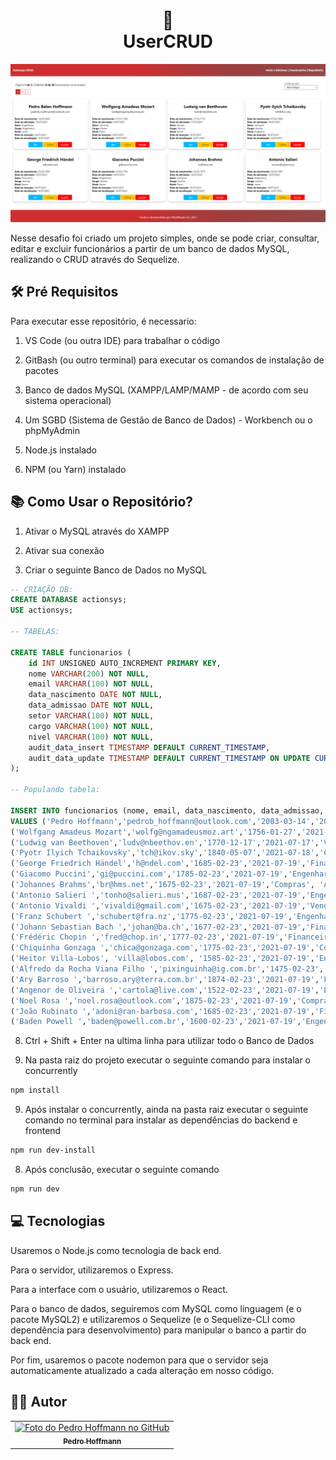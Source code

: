 <h1 align="center">
  🚀<br>UserCRUD
</h1>

![Screenshot](https://raw.githubusercontent.com/Pehoffmann/UserCRUD/main/backend/public/images/actionsysCRUD.png)

Nesse desafio foi criado um projeto simples, onde se pode
criar, consultar, editar e excluir funcionários a partir de um banco de
dados MySQL, realizando o CRUD através do
Sequelize.

## 🛠 Pré Requisitos

Para executar esse repositório, é necessario:

1. VS Code (ou outra IDE) para trabalhar o código

2. GitBash (ou outro terminal) para executar os comandos de instalação de pacotes

3. Banco de dados MySQL (XAMPP/LAMP/MAMP - de acordo com seu sistema operacional)

4. Um SGBD (Sistema de Gestão de Banco de Dados) - Workbench ou o phpMyAdmin

5. Node.js instalado 

6. NPM (ou Yarn) instalado 


## 📚 Como Usar o Repositório?

1. Ativar o MySQL através do XAMPP

2. Ativar sua conexão 

3. Criar o seguinte Banco de Dados no MySQL

```sql
-- CRIAÇÃO DB:
CREATE DATABASE actionsys;
USE actionsys;

-- TABELAS:

CREATE TABLE funcionarios (
	id INT UNSIGNED AUTO_INCREMENT PRIMARY KEY,
    nome VARCHAR(200) NOT NULL,
    email VARCHAR(100) NOT NULL,
    data_nascimento DATE NOT NULL,
    data_admissao DATE NOT NULL,
    setor VARCHAR(100) NOT NULL,
    cargo VARCHAR(100) NOT NULL,
    nivel VARCHAR(100) NOT NULL,
    audit_data_insert TIMESTAMP DEFAULT CURRENT_TIMESTAMP,
	audit_data_update TIMESTAMP DEFAULT CURRENT_TIMESTAMP ON UPDATE CURRENT_TIMESTAMP
);

-- Populando tabela:

INSERT INTO funcionarios (nome, email, data_nascimento, data_admissao, setor, cargo, nivel)
VALUES ('Pedro Hoffmann','pedrob_hoffmann@outlook.com','2003-03-14','2021-07-15','Engenharia', 'Engenheiro', 'Junior'),
('Wolfgang Amadeus Mozart','wolfg@ngamadeusmoz.art','1756-01-27','2021-07-16','Compras', 'Diretor', 'Pleno'),
('Ludwig van Beethoven','ludv@nbeethov.en','1770-12-17','2021-07-17','Vendas', 'Técnico', 'Senior'),
('Pyotr Ilyich Tchaikovsky','tch@ikov.sky','1840-05-07','2021-07-18','Compras', 'Auxiliar', 'Estagiário'),
('George Friedrich Händel','h@ndel.com','1685-02-23','2021-07-19','Financeiro', 'Auxiliar', 'Senior'),
('Giacomo Puccini','gi@puccini.com','1785-02-23','2021-07-19','Engenharia', 'Diretor', 'Senior'),
('Johannes Brahms','br@hms.net','1675-02-23','2021-07-19','Compras', 'Auxiliar', 'Pleno'),
('Antonio Salieri ','tonho@salieri.mus','1687-02-23','2021-07-19','Engenharia', 'Auxiliar', 'Junior'),
('Antonio Vivaldi ','vivaldi@gmail.com','1675-02-23','2021-07-19','Vendas', 'Diretor', 'Pleno'),
('Franz Schubert ','schubert@fra.nz','1775-02-23','2021-07-19','Engenharia', 'Engenheiro', 'Pleno'),
('Johann Sebastian Bach ','johan@ba.ch','1677-02-23','2021-07-19','Financeiro', 'Diretor', 'Senior'),
('Frédéric Chopin ','fred@chop.in','1777-02-23','2021-07-19','Financeiro', 'Técnico', 'Senior'),
('Chiquinha Gonzaga ','chica@gonzaga.com','1775-02-23','2021-07-19','Compras', 'Diretor', 'Junior'),
('Heitor Villa-Lobos', 'villa@lobos.com', '1585-02-23','2021-07-19','Engenharia', 'Auxiliar', 'Pleno'),
('Alfredo da Rocha Viana Filho ','pixinguinha@ig.com.br','1475-02-23','2021-07-19','Financeiro', 'Engenheiro', 'Senior'),
('Ary Barroso ','barroso.ary@terra.com.br','1874-02-23','2021-07-19','Financeiro', 'Engenheiro', 'Senior'),
('Angenor de Oliveira ','cartola@live.com','1522-02-23','2021-07-19','Engenharia', 'Técnico', 'Senior'),
('Noel Rosa ','noel.rosa@outlook.com','1875-02-23','2021-07-19','Compras', 'Técnico', 'Junior'),
('João Rubinato ','adoni@ran-barbosa.com','1685-02-23','2021-07-19','Financeiro', 'Diretor', 'Pleno'),
('Baden Powell ','baden@powell.com.br','1600-02-23','2021-07-19','Engenharia', 'Auxiliar', 'Junior');
```

8. Ctrl + Shift + Enter na ultima linha para utilizar todo o Banco de Dados

8. Na pasta raiz do projeto executar o seguinte comando para instalar o concurrently

```sh
npm install
```

9. Após instalar o concurrently, ainda na pasta raiz executar o seguinte comando no terminal para instalar as dependências do backend e frontend

```sh
npm run dev-install
```

8. Após conclusão, executar o seguinte comando

```sh
npm run dev
```

## 💻 Tecnologias

Usaremos o Node.js como tecnologia de back end.

Para o servidor, utilizaremos o Express.

Para a interface com o usuário, utilizaremos o React.

Para o banco de dados, seguiremos com MySQL como linguagem (e o pacote MySQL2) e utilizaremos o Sequelize (e o Sequelize-CLI como dependência para desenvolvimento) para manipular o banco a partir do back end.

Por fim, usaremos o pacote nodemon para que o servidor seja automaticamente atualizado a cada alteração em nosso código.

## 🧑🏼 Autor<br>
<table>
  <tr>
    <td align="center">
      <a href="https://github.com/Pehoffmann">
        <img src="https://avatars.githubusercontent.com/u/74218914?v=4" width="100px;" alt="Foto do Pedro Hoffmann no GitHub"/><br>
        <sub>
          <b>Pedro Hoffmann</b>
        </sub>
      </a><br>
    </td>   
  </tr>
</table>